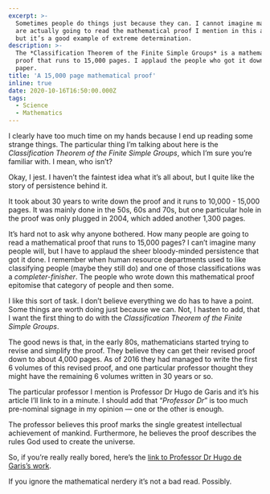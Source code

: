 ```yaml
---
excerpt: >-
  Sometimes people do things just because they can. I cannot imagine many people
  are actually going to read the mathematical proof I mention in this article,
  but it’s a good example of extreme determination.
description: >-
  The *Classification Theorem of the Finite Simple Groups* is a mathematical
  proof that runs to 15,000 pages. I applaud the people who got it down on
  paper.
title: 'A 15,000 page mathematical proof'
inline: true
date: 2020-10-16T16:50:00.000Z
tags:
  - Science
  - Mathematics
---
```

I clearly have too much time on my hands because I end up reading some strange things. The particular thing I’m talking about here is the *Classification Theorem of the Finite Simple Groups*, which I’m sure you’re familiar with. I mean, who isn’t?

Okay, I jest. I haven’t the faintest idea what it’s all about, but I quite like the story of persistence behind it.

It took about 30 years to write down the proof and it runs to 10,000 - 15,000 pages. It was mainly done in the 50s, 60s and 70s, but one particular hole in the proof was only plugged in 2004, which added another 1,300 pages.

It’s hard not to ask why anyone bothered. How many people are going to read a mathematical proof that runs to 15,000 pages? I can’t imagine many people will, but I have to applaud the sheer bloody-minded persistence that got it done. I remember when human resource departments used to like classifying people (maybe they still do) and one of those classifications was a *completer-finisher*. The people who wrote down this mathematical proof epitomise that category of people and then some.

I like this sort of task. I don’t believe everything we do has to have a point. Some things are worth doing just because we can. Not, I hasten to add, that I want the first thing to do with the *Classification Theorem of the Finite Simple Groups*.

The good news is that, in the early 80s, mathematicians started trying to revise and simplify the proof. They believe they can get their revised proof down to about 4,000 pages. As of 2016 they had managed to write the first 6 volumes of this revised proof, and one particular professor thought they might have the remaining 6 volumes written in 30 years or so.

The particular professor I mention is Professor Dr Hugo de Garis and it’s his article I’ll link to in a minute. I should add that “*Professor Dr*” is too much pre-nominal signage in my opinion — one or the other is enough.

The professor believes this proof marks the single greatest intellectual achievement of mankind. Furthermore, he believes the proof describes the rules God used to create the universe.

So, if you’re really really bored, here’s the [link to Professor Dr Hugo de Garis’s work](https://profhugodegaris.wordpress.com/youtube-lecture-course-humanitys-greatest-intellectual-achievement-the-classification-theorem-of-the-finite-simple-groups/).

If you ignore the mathematical nerdery it’s not a bad read. Possibly.


